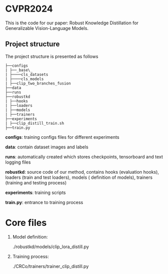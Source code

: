 # CVPR2024
This is the code for our paper: Robust Knowledge Distillation for Generalizable Vision-Language Models.

## Project structure

The project structure is presented as follows

```
├──configs
| ├──_base\_
| ├────cls_datasets
| ├────cls_models
| ├──clip_two_branches_fusion
├──data
├──runs
├──robustkd
| ├──hooks
| ├──loaders
| ├──models
| ├──trainers
├──experiments
| ├──clip_distill_train.sh
├──train.py
```

**configs**: training configs files for different experiments

**data**: contain dataset images and labels

**runs**: automatically created which stores checkpoints, tensorboard and text logging files

**robustkd**: source code of our method, contains hooks (evaluation hooks), loaders (train and test loaders), models (
definition of models), trainers (training and testing process)

**experiments**: training scripts

**train.py**: entrance to training process

# Core files

1. Model definition:

   ./robustkd/models/clip_lora_distill.py

2. Training process:

   ./CRCo/trainers/trainer_clip_distill.py

